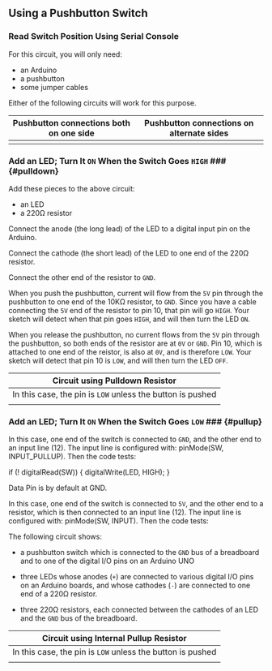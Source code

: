 ## Using a Pushbutton Switch ##

### Read Switch Position Using Serial Console ### 

For this circuit, you will only need:

* an Arduino
* a pushbutton
* some jumper cables

Either of the following circuits will work for this purpose.

| Pushbutton connections both on one side  | Pushbutton connections on alternate sides |
|:----------------------------------------:|:-----------------------------------------:|
| [](images/pushbuttonAlone1_bb.svg.png)   | [](images/pushbuttonAlone2_bb.svg.png)    |

### Add an LED; Turn It `ON` When the Switch Goes `HIGH` ### {#pulldown} 

Add these pieces to the above circuit:

* an LED
* a 220Ω resistor

Connect the anode (the long lead) of the LED to a digital input pin
on the Arduino.

Connect the cathode (the short lead) of the LED to one end of the 
220Ω resistor.  

Connect the other end of the resistor to `GND`.

When you push the pushbutton, current will flow from the `5V` pin 
through the pushbutton to one end of the 10KΩ resistor, to `GND`.
Since you have a cable connecting the `5V` end of the resistor to
pin 10, that pin will go `HIGH`.  Your sketch will detect when that 
pin goes `HIGH`, and will then turn the LED `ON`.

When you release the pushbutton, no current flows from the `5V` pin
through the pushbutton, so both ends of the resistor are at `0V` or `GND`.
Pin 10, which is attached to one end of the reistor, is also at `0V`, and
is therefore `LOW`.  Your sketch will detect that pin 10 is `LOW`, and 
will then turn the LED `OFF`.

| Circuit using Pulldown Resistor                            |
|:----------------------------------------------------------:|
| In this case, the pin is `LOW` unless the button is pushed |
| [](images/pushbuttonInputLow_bb.svg.png)                   |

### Add an LED; Turn It `ON` When the Switch Goes `LOW` ### {#pullup} 

In this case, one end of the switch is connected to `GND`, and the other
end to an input line (12).  The input line is configured with:
pinMode(SW, INPUT_PULLUP).  Then the code tests:

if (! digitalRead(SW)) { 
  digitalWrite(LED, HIGH);
}

Data Pin is by default at GND.

In this case, one end of the switch is connected to `5V`, and the other
end to a resistor, which is then connected to an input line (12).  The 
input line is configured with: pinMode(SW, INPUT).  Then the code tests:


The following circuit shows:

* a pushbutton switch which is connected to the `GND` bus of a 
breadboard and to one of the digital I/O pins on an Arduino UNO

* three LEDs whose anodes (`+`) are connected to various digital I/O pins on an Arduino boards,
and whose cathodes (`-`) are connected to one end of a 220Ω resistor.

* three 220Ω resistors, each connected between the cathodes of an LED and the
`GND` bus of the breadboard.

| Circuit using Internal Pullup Resistor                     |
|:----------------------------------------------------------:|
| In this case, the pin is `LOW` unless the button is pushed |
| [](images/pushbuttonInputHigh_bb.svg.png)                  |
